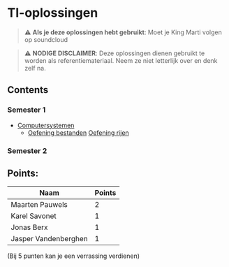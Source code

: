 # TI-oplossingen
> :warning: **Als je deze oplossingen hebt gebruikt**: Moet je King Marti volgen op soundcloud


> :warning: **NODIGE DISCLAIMER**: Deze oplossingen dienen gebruikt te worden als referentiemateriaal. Neem ze niet letterlijk over en denk zelf na. 

## Contents

### Semester 1
* [Computersystemen](https://github.com/martijnmeeldijk/TI-oplossingen/tree/master/Semester%201/computersystemen)
  * [Oefening bestanden](https://github.com/martijnmeeldijk/TI-oplossingen/blob/master/Semester%201/computersystemen/bestanden.txt)
  [Oefening rijen](rijen.txt)
### Semester 2


## Points:

| Naam          | Points        |
| ------------- | ------------- |
| Maarten Pauwels| 2             |
| Karel Savonet | 1             |
| Jonas Berx    | 1             |
| Jasper Vandenberghen| 1        |

(Bij 5 punten kan je een verrassing verdienen)
